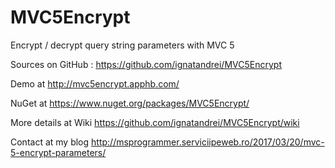# MVC5Encrypt
Encrypt / decrypt query string parameters with MVC 5


Sources on GitHub : https://github.com/ignatandrei/MVC5Encrypt


Demo at http://mvc5encrypt.apphb.com/ 


NuGet at https://www.nuget.org/packages/MVC5Encrypt/


More details at Wiki https://github.com/ignatandrei/MVC5Encrypt/wiki

Contact at my blog http://msprogrammer.serviciipeweb.ro/2017/03/20/mvc-5-encrypt-parameters/
